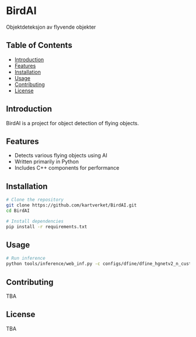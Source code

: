 # BirdAI

Objektdeteksjon av flyvende objekter

## Table of Contents

- [Introduction](#introduction)
- [Features](#features)
- [Installation](#installation)
- [Usage](#usage)
- [Contributing](#contributing)
- [License](#license)

## Introduction

BirdAI is a project for object detection of flying objects.

## Features

- Detects various flying objects using AI
- Written primarily in Python
- Includes C++ components for performance

## Installation

```bash
# Clone the repository
git clone https://github.com/kartverket/BirdAI.git
cd BirdAI

# Install dependencies
pip install -r requirements.txt
```

## Usage

```bash
# Run inference
python tools/inference/web_inf.py -c configs/dfine/dfine_hgnetv2_n_custom.yml -r best.pth --device CPU
```

## Contributing
TBA

## License
TBA
